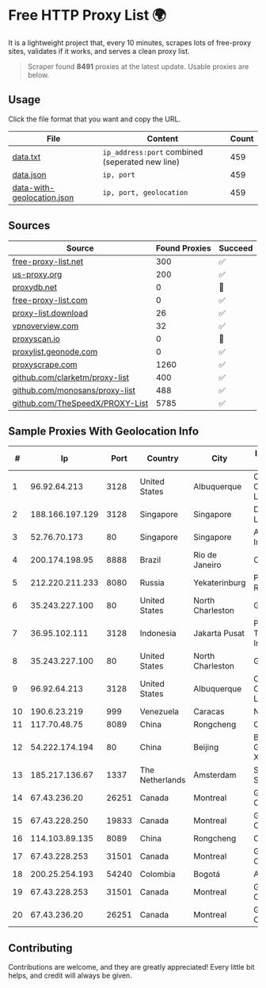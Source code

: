 
# Free HTTP Proxy List 🌍

It is a lightweight project that, every 10 minutes, scrapes lots of free-proxy sites, validates if it works, and serves a clean proxy list.


> Scraper found **8491** proxies at the latest update. Usable proxies are below.

## Usage

Click the file format that you want and copy the URL.


|File|Content|Count|
|----|-------|-----|
|[data.txt](https://raw.githubusercontent.com/themiralay/Proxy-List-World/master/data.txt)|`ip_address:port` combined (seperated new line)|459|
|[data.json](https://raw.githubusercontent.com/themiralay/Proxy-List-World/master/data.json)|`ip, port`|459|
|[data-with-geolocation.json](https://raw.githubusercontent.com/themiralay/Proxy-List-World/master/data-with-geolocation.json)|`ip, port, geolocation`|459|

## Sources

|Source|Found Proxies|Succeed|
|------|-------------|-------|
|[free-proxy-list.net](https://free-proxy-list.net)|300|✅|
|[us-proxy.org](https://www.us-proxy.org)|200|✅|
|[proxydb.net](http://proxydb.net)|0|🚫|
|[free-proxy-list.com](https://free-proxy-list.com/?page=&port=&type%5B%5D=http&type%5B%5D=https&up_time=0&search=Search)|0|✅|
|[proxy-list.download](https://www.proxy-list.download/HTTP)|26|✅|
|[vpnoverview.com](https://vpnoverview.com/privacy/anonymous-browsing/free-proxy-servers)|32|✅|
|[proxyscan.io](https://www.proxyscan.io)|0|🚫|
|[proxylist.geonode.com](https://proxylist.geonode.com/api/proxy-list?limit=300&page=1&sort_by=lastChecked&sort_type=desc&protocols=http,https)|0|✅|
|[proxyscrape.com](https://api.proxyscrape.com/v2/?request=displayproxies&protocol=http&timeout=10000&country=all&ssl=all&anonymity=all)|1260|✅|
|[github.com/clarketm/proxy-list](https://raw.githubusercontent.com/clarketm/proxy-list/master/proxy-list-raw.txt)|400|✅|
|[github.com/monosans/proxy-list](https://raw.githubusercontent.com/monosans/proxy-list/main/proxies/http.txt)|488|✅|
|[github.com/TheSpeedX/PROXY-List](https://raw.githubusercontent.com/TheSpeedX/PROXY-List/master/http.txt)|5785|✅|


## Sample Proxies With Geolocation Info

|#|Ip|Port|Country|City|Internet Service Provider|
|-|--|----|-------|----|-------------------------|
|1|96.92.64.213|3128|United States|Albuquerque|Comcast Cable Communications, LLC|
|2|188.166.197.129|3128|Singapore|Singapore|DigitalOcean, LLC|
|3|52.76.70.173|80|Singapore|Singapore|Amazon.com, Inc.|
|4|200.174.198.95|8888|Brazil|Rio de Janeiro|Claro S.A|
|5|212.220.211.233|8080|Russia|Yekaterinburg|PJSC Rostelecom|
|6|35.243.227.100|80|United States|North Charleston|Google LLC|
|7|36.95.102.111|3128|Indonesia|Jakarta Pusat|PT. Telekomunikasi Indonesia|
|8|35.243.227.100|80|United States|North Charleston|Google LLC|
|9|96.92.64.213|3128|United States|Albuquerque|Comcast Cable Communications, LLC|
|10|190.6.23.219|999|Venezuela|Caracas|Net Uno|
|11|117.70.48.75|8089|China|Rongcheng|Chinanet|
|12|54.222.174.194|80|China|Beijing|Beijing Guanghuan Xinwang Digital|
|13|185.217.136.67|1337|The Netherlands|Amsterdam|Stallion Network Services Limited|
|14|67.43.236.20|26251|Canada|Montreal|GloboTech Communications|
|15|67.43.228.250|19833|Canada|Montreal|GloboTech Communications|
|16|114.103.89.135|8089|China|Rongcheng|Chinanet|
|17|67.43.228.253|31501|Canada|Montreal|GloboTech Communications|
|18|200.25.254.193|54240|Colombia|Bogotá|Andinet ON Line|
|19|67.43.228.253|31501|Canada|Montreal|GloboTech Communications|
|20|67.43.236.20|26251|Canada|Montreal|GloboTech Communications|



## Contributing

Contributions are welcome, and they are greatly appreciated! Every
little bit helps, and credit will always be given.

